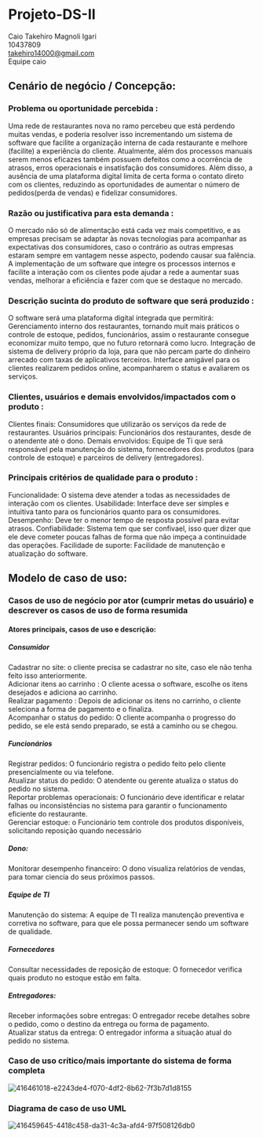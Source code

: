 # Projeto-DS-II
Caio Takehiro Magnoli Igari<br/>
10437809<br/>
takehiro14000@gmail.com <br/>
Equipe caio

## Cenário de negócio / Concepção:
### Problema ou oportunidade percebida :
Uma rede de restaurantes nova no ramo percebeu que está perdendo muitas vendas, e poderia resolver isso incrementando um sistema de software que facilite a organização interna de cada restaurante e melhore (facilite) a experiência do cliente. Atualmente, além dos processos manuais serem menos eficazes também possuem defeitos como a ocorrência de atrasos, erros operacionais e insatisfação dos consumidores. Além disso, a ausência de uma plataforma digital limita de certa forma o contato direto com os clientes, reduzindo as oportunidades de aumentar o número de pedidos(perda de vendas) e fidelizar consumidores.

### Razão ou justificativa para esta demanda :
O mercado não só de alimentação está cada vez mais competitivo, e as empresas precisam se adaptar às novas tecnologias para acompanhar as expectativas dos consumidores, caso  o contrário as outras empresas estaram sempre em vantagem nesse aspecto, podendo causar sua falência. A implementação de um software que integre os processos internos e facilite a interação com os clientes pode ajudar a rede a aumentar suas vendas, melhorar a eficiência e fazer com que se destaque no mercado.

### Descrição sucinta do produto de software que será produzido :
O software será uma plataforma digital integrada que permitirá:
Gerenciamento interno dos restaurantes, tornando muit mais práticos o controle de estoque, pedidos, funcionários, assim o restaurante consegue economizar muito tempo, que no futuro retornará como lucro.
Integração de sistema de delivery próprio da loja, para que não percam parte do dinheiro arrecado com taxas de aplicativos terceiros.
Interface amigável para os clientes realizarem pedidos online, acompanharem o status e avaliarem os serviços.

### Clientes, usuários e demais envolvidos/impactados com o produto :
Clientes finais: Consumidores que utilizarão os serviços da rede de restaurantes.
Usuários principais: Funcionários dos restaurantes, desde de o atendente até o dono.
Demais envolvidos: Equipe de Ti que será responsável pela manutenção do sistema, fornecedores dos produtos (para controle de estoque) e parceiros de delivery (entregadores).

### Principais critérios de qualidade para o produto :
Funcionalidade: O sistema deve atender a todas as necessidades de interação com os clientes.
Usabilidade: Interface deve ser simples e intuitiva tanto para os funcionários quanto para os consumidores.
Desempenho: Deve ter o menor tempo de resposta possível para evitar atrasos.
Confiabilidade: Sistema tem que ser confivael, isso quer dizer que ele deve cometer poucas falhas de forma que não impeça a continuidade das operações.
Facilidade de suporte: Facilidade de manutenção e atualização do software.

## Modelo de caso de uso:
### Casos de uso de negócio por ator (cumprir metas do usuário) e descrever os casos de uso de forma resumida
#### Atores principais, casos de uso e descrição:
##### Consumidor</br> 
Cadastrar no site: o cliente precisa se cadastrar no site, caso ele não tenha feito isso anteriormente. </br>
Adicionar itens ao carrinho : O cliente acessa o software, escolhe os itens desejados e adiciona ao carrinho. </br> 
Realizar pagamento : Depois de adicionar os itens no carrinho, o cliente seleciona a forma de pagamento e o finaliza. </br> 
Acompanhar o status do pedido: O cliente acompanha o progresso do pedido, se ele está sendo preparado, se está a caminho ou se chegou.

##### Funcionários </br> 
Registrar pedidos: O funcionário registra o pedido feito pelo cliente presencialmente ou via telefone.</br> 
Atualizar status do pedido: O atendente ou gerente atualiza o status do pedido no sistema.</br> 
Reportar problemas operacionais: O funcionário deve identificar e relatar falhas ou inconsistências no sistema para garantir o funcionamento eficiente do restaurante.</br> 
Gerenciar estoque: o Funcionário tem controle dos produtos disponíveis, solicitando reposição quando necessário</br> 

##### Dono:</br> 
Monitorar desempenho financeiro: O dono visualiza relatórios de vendas, para tomar ciencia do seus próximos passos.

##### Equipe de TI</br> 
Manutenção do sistema: A equipe de TI realiza manutenção preventiva e corretiva no software, para que ele possa permanecer sendo um software de qualidade.

##### Fornecedores</br>
Consultar necessidades de reposição de estoque: O fornecedor verifica quais produto no estoque estão em falta.

##### Entregadores:</br> 
Receber informações sobre entregas: O entregador recebe detalhes sobre o pedido, como o destino da entrega ou forma de pagamento.</br> 
Atualizar status da entrega: O entregador informa a situação atual do pedido no sistema.

### Caso de uso crítico/mais importante do sistema de forma completa
![416461018-e2243de4-f070-4df2-8b62-7f3b7d1d8155](https://github.com/user-attachments/assets/fd260b17-b37e-427d-879f-8f24109ae09d)

### Diagrama de caso de uso UML
![416459645-4418c458-da31-4c3a-afd4-97f508126db0](https://github.com/user-attachments/assets/26c4f7c5-f130-4843-aeb5-1ce5ba6f33aa)
